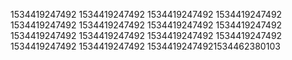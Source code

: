 1534419247492
1534419247492
1534419247492
1534419247492
1534419247492
1534419247492
1534419247492
1534419247492
1534419247492
1534419247492
1534419247492
1534419247492
1534419247492
1534419247492
15344192474921534462380103
